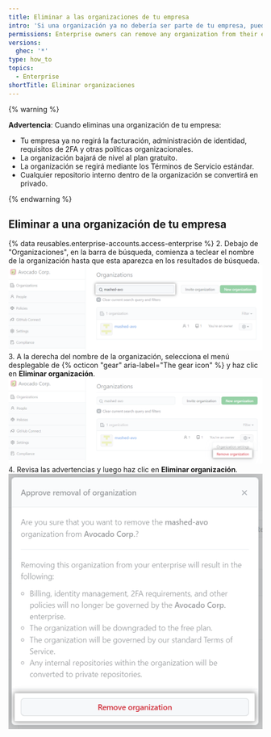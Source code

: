 ```yaml
---
title: Eliminar a las organizaciones de tu empresa
intro: 'Si una organización ya no debería ser parte de tu empresa, puedes eliminarla.'
permissions: Enterprise owners can remove any organization from their enterprise.
versions:
  ghec: '*'
type: how_to
topics:
  - Enterprise
shortTitle: Eliminar organizaciones
---
```


{% warning %}

**Advertencia**: Cuando eliminas una organización de tu empresa:
- Tu empresa ya no regirá la facturación, administración de identidad, requisitos de 2FA y otras políticas organizacionales.
- La organización bajará de nivel al plan gratuito.
- La organización se regirá mediante los Términos de Servicio estándar.
- Cualquier repositorio interno dentro de la organización se convertirá en privado.

{% endwarning %}

## Eliminar a una organización de tu empresa

{% data reusables.enterprise-accounts.access-enterprise %}
2. Debajo de "Organizaciones", en la barra de búsqueda, comienza a teclear el nombre de la organización hasta que esta aparezca en los resultados de búsqueda. ![Captura de pantalla del campo de búsqueda para las organizaciones](/assets/images/help/enterprises/organization-search.png)
3. A la derecha del nombre de la organización, selecciona el menú desplegable de {% octicon "gear" aria-label="The gear icon" %} y haz clic en **Eliminar organización**. ![Captura de pantalla de una organización en los resultados de búsqueda](/assets/images/help/enterprises/remove-organization.png)
4. Revisa las advertencias y luego haz clic en **Eliminar organización**. ![Captura de pantalla de un mensaje de advertencia y botón para eliminar la organización](/assets/images/help/enterprises/remove-organization-warning.png)
